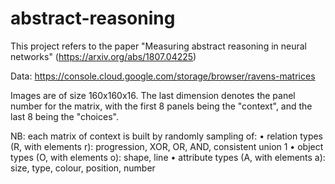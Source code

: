 # abstract-reasoning

This project refers to the paper "Measuring abstract reasoning in neural networks" (https://arxiv.org/abs/1807.04225)

Data: https://console.cloud.google.com/storage/browser/ravens-matrices

Images are of size 160x160x16. The last dimension denotes the panel number for the matrix, with the first 8 panels being the "context", and the last 8 being the "choices".

NB: each matrix of context is built by randomly sampling of:
• relation types (R, with elements r): progression, XOR, OR, AND, consistent union 1
• object types (O, with elements o): shape, line
• attribute types (A, with elements a): size, type, colour, position, number


